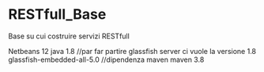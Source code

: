 # RESTfull_Base
Base su cui costruire servizi RESTfull

Netbeans 12
java 1.8 //par far partire glassfish server ci vuole la versione 1.8
glassfish-embedded-all-5.0 //dipendenza maven
maven 3.8
